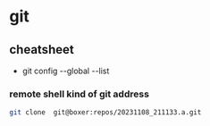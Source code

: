 # git
## cheatsheet
* git config --global --list
### remote shell kind of git address 

```bash
git clone  git@boxer:repos/20231108_211133.a.git 
```

